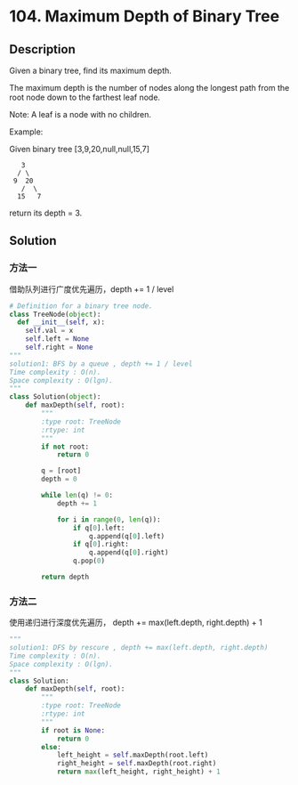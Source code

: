 # 104. Maximum Depth of Binary Tree

## Description

Given a binary tree, find its maximum depth.

The maximum depth is the number of nodes along the longest path from the root node down to the farthest leaf node.

Note: A leaf is a node with no children.

Example:

Given binary tree [3,9,20,null,null,15,7]
```
   3
  / \
 9  20
   /  \
  15   7

```
return its depth = 3.

## Solution

### 方法一
借助队列进行广度优先遍历，depth += 1 / level

```python
# Definition for a binary tree node.
class TreeNode(object):
  def __init__(self, x):
    self.val = x
    self.left = None
    self.right = None
"""
solution1: BFS by a queue , depth += 1 / level
Time complexity : O(n).
Space complexity : O(lgn).
"""
class Solution(object):
    def maxDepth(self, root):
        """
        :type root: TreeNode
        :rtype: int
        """
        if not root:
            return 0

        q = [root]
        depth = 0

        while len(q) != 0:
            depth += 1

            for i in range(0, len(q)):
                if q[0].left:
                    q.append(q[0].left)
                if q[0].right:
                    q.append(q[0].right)
                q.pop(0)

        return depth
```

### 方法二

使用递归进行深度优先遍历， depth += max(left.depth, right.depth) + 1

```python
"""
solution1: DFS by rescure , depth += max(left.depth, right.depth)
Time complexity : O(n).
Space complexity : O(lgn).
"""
class Solution:
    def maxDepth(self, root):
        """
        :type root: TreeNode
        :rtype: int
        """
        if root is None:
            return 0
        else:
            left_height = self.maxDepth(root.left)
            right_height = self.maxDepth(root.right)
            return max(left_height, right_height) + 1
```
